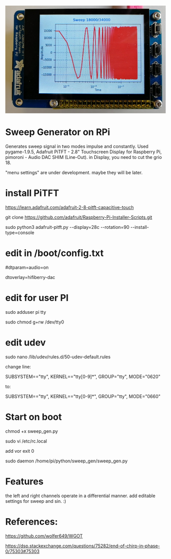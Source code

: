 ![Screenshot](log_sweep.jpg)
# Sweep Generator on RPi 
Generates sweep signal in two modes impulse and constantly.
Used pygame-1.9.5,  Adafruit PiTFT - 2.8" Touchscreen Display for Raspberry Pi, pimoroni - Audio DAC SHIM (Line-Out).
in Display, you need to cut the grio 18. 

"menu settings" are under development. maybe they will be later.
# install PiTFT
https://learn.adafruit.com/adafruit-2-8-pitft-capacitive-touch

git clone https://github.com/adafruit/Raspberry-Pi-Installer-Scripts.git

sudo python3 adafruit-pitft.py --display=28c --rotation=90 --install-type=console

# edit in /boot/config.txt
#dtparam=audio=on

dtoverlay=hifiberry-dac

# edit for user PI
sudo adduser pi tty

sudo chmod g+rw /dev/tty0

# edit udev
sudo nano /lib/udev/rules.d/50-udev-default.rules

change line:

SUBSYSTEM=="tty", KERNEL=="tty[0-9]*", GROUP="tty", MODE="0620"

to:

SUBSYSTEM=="tty", KERNEL=="tty[0-9]*", GROUP="tty", MODE="0660"

# Start on boot
chmod +x sweep_gen.py

sudo vi /etc/rc.local

add vor exit 0

sudo daemon /home/pi/python/sweep_gen/sweep_gen.py

# Features
the left and right channels operate in a differential manner. 
add editable settings for sweep and sin. :) 
# References:
https://github.com/wolfer649/WGOT

https://dsp.stackexchange.com/questions/75282/end-of-chirp-in-phase-0/75303#75303
